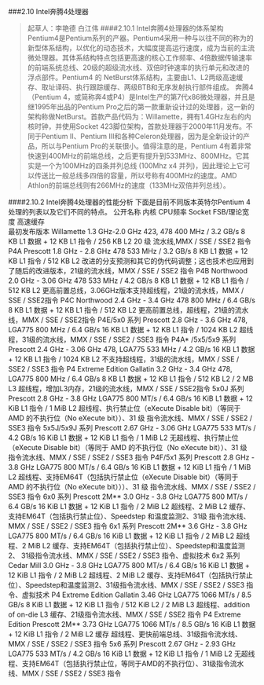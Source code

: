 ###2.10 Intel奔腾4处理器
>起草人：李艳德 白江伟
####2.10.1 Intel奔腾4处理器的体系架构
    Pentium4是Pentium系列的产器。Pentium4采用一种与以往不同的称为的新型体系结构，以优化的动态技术，大幅度提高运行速度，成为当前的主流微处理器。其体系结构特点包括更高速的核心工作频率、4倍数据传输速率的前端系统总线、20级的超级流水线、双倍时钟速率的执行单元和改进的浮点部件。Pentium4 的 NetBurst体系结构，主要由L1、L2两级高速缓存、取址译码、执行跟踪缓存、两级BTB和无序发射执行部件组成。
    奔腾4（Pentium 4，或简称奔4或P4）是Intel生产的第7代x86微处理器，并且是继1995年出品的Pentium Pro之后的第一款重新设计过的处理器，这一新的架构称做NetBurst。首款产品代码为：Willamette，拥有1.4GHz左右的内核时钟，并使用Socket 423脚位架构，首款处理器于2000年11月发布。不同于Pentium II、Pentium III和各种Celeron处理器，因为是全新设计的产品，所以与Pentium Pro的关联很小。值得注意的是，Pentium 4有着非常快速到400MHz的前端总线，之后更有提升到533MHz、800MHz。它其实是一个为100MHz的四条并列总线 (100Mhz x4 并列)，因此理论上它可以传送比一般总线多四倍的容量，所以号称有400MHz的速度。AMD Athlon的前端总线则有266MHz的速度（133MHz双倍并列总线）。
    
####2.10.2 Intel奔腾4处理器的性能分析
下面是目前不同版本英特尔Pentium 4处理的列表以及它们不同的特点。
公开名称	内核	CPU频率	Socket	FSB/理论宽度 高速缓存	
最初发布版本	Willamette	1.3 GHz-2.0 GHz  423, 478	400 MHz / 3.2 GB/s 8 KB L1 数据 + 12 KB L1  指令 / 256 KB L2
20 级 流水线,MMX / SSE / SSE2 指令
P4A	Prescott	1.8 GHz - 2.8 GHz	478	533 MHz / 3.2 GB/s	8 KB L1 数据 + 12 KB L1 指令 / 512 KB L2	改进的分支预测和其它的伪代码调整；这也技术也应用到了随后的改进版本，21级的流水线，MMX / SSE / SSE2 指令
P4B	Northwood	2.0 GHz - 3.06 GHz	478	533 MHz / 4.2 GB/s	8 KB L1 数据 + 12 KB L1 指令 / 512 KB L2	更高前置总线，3.06GHz版本支持超线程，21级的流水线，MMX / SSE / SSE2指令
P4C	Northwood	2.4 GHz - 3.4 GHz	478	800 MHz / 6.4 GB/s	8 KB L1 数据 + 12 KB L1 指令 / 512 KB L2	更高前置总线，超线程，21级的流水线，MMX / SSE / SSE2指令
P4E/5x0 系列	Prescott	2.8 GHz - 3.6 GHz	478, LGA775	800 MHz / 6.4 GB/s	16 KB L1 数据 + 12 KB L1 指令 / 1024 KB L2	超线程，31级的流水线，MMX / SSE / SSE2 / SSE3 指令
P4A* /5x5/5x9 系列	Prescott	2.4 GHz - 3.06 GHz	478, LGA775	533 MHz / 4.2 GB/s	16 KB L1 数据 + 12 KB L1 指令 / 1024 KB L2	不支持超线程，31级的流水线，MMX / SSE / SSE2 / SSE3 指令
P4 Extreme Edition	Gallatin	3.2 GHz - 3.4 GHz	478, LGA775	800 MHz / 6.4 GB/s	8 KB L1 数据 + 12 KB L1 指令 / 512 KB L2 / 2 MB L3	超线程，增加L3内存，21级的流水线，MMX / SSE / SSE2指令
5x0J 系列	Prescott	2.8 GHz - 3.8 GHz	LGA775	800 MT/s / 6.4 GB/s	16 KiB L1 数据 + 12 KiB L1 指令 / 1 MiB L2	超线程、执行禁止位（eXecute Disable bit）（等同于 AMD 的不执行位（No eXecute bit））、31 级 指令流水线、MMX / SSE / SSE2 / SSE3 指令
5x5J/5x9J 系列	Prescott	2.67 GHz - 3.06 GHz	LGA775	533 MT/s / 4.2 GB/s	16 KiB L1 数据 + 12 KiB L1 指令 / 1 MiB L2	无超线程、执行禁止位（eXecute Disable bit）（等同于 AMD 的不执行位（No eXecute bit））、31 级 指令流水线、MMX / SSE / SSE2 / SSE3 指令
P4F/5x1 系列	Prescott	2.8 GHz - 3.8 GHz	LGA775	800 MT/s / 6.4 GB/s	16 KiB L1 数据 + 12 KiB L1 指令 / 1 MiB L2	超线程、支持EM64T（包括执行禁止位（eXecute Disable bit）（等同于 AMD 的不执行位（No eXecute bit）））、31 级 指令流水线、MMX / SSE / SSE2 / SSE3 指令
6x0 系列	Prescott 2M**	3.0 GHz - 3.8 GHz	LGA775	800 MT/s / 6.4 GB/s	16 KiB L1 数据 + 12 KiB L1 指令 / 2 MiB L2	超线程、2 MiB L2 缓存、支持EM64T（包括执行禁止位）、Speedstep 和温度监测2、31级 指令流水线、 MMX / SSE / SSE2 / SSE3 指令
6x1 系列	Prescott 2M**	3.6 GHz - 3.8 GHz	LGA775	800 MT/s / 6.4 GB/s	16 KiB L1 数据 + 12 KiB L1 指令 / 2 MiB L2	超线程、2 MiB L2 缓存、支持EM64T（包括执行禁止位）、Speedstep和温度监测2、 31级指令流水线、MMX / SSE / SSE2 / SSE3 指令、虚拟技术
6x2 系列	Cedar Mill	3.0 GHz - 3.8 GHz	LGA775	800 MT/s / 6.4 GB/s	16 KiB L1 数据 + 12 KiB L1 指令 / 2 MiB L2	超线程、2 MiB L2 缓存、支持EM64T（包括执行禁止位）、Speedstep和温度监测2、31级指令流水线、MMX / SSE / SSE2 / SSE3 指令、虚拟技术
P4 Extreme Edition	Gallatin	3.46 GHz	LGA775	1066 MT/s / 8.5 GB/s	8 KiB L1 数据 + 12 KiB L1 指令 / 512 KiB L2 / 2 MiB L3	超线程、addition of on-die L3 缓存、21级指令流水线、MMX / SSE / SSE2 指令
P4 Extreme Edition	Prescott 2M**	3.73 GHz	LGA775	1066 MT/s / 8.5 GB/s	16 KiB L1 数据 + 12 KiB L1 指令 / 2 MiB L2 缓存	超线程、更快前端总线、31级指令流水线、MMX / SSE / SSE2 / SSE3 指令
5x6 系列	Prescott	2.67 GHz - 2.93 GHz	LGA775	533 MT/s / 4.2 GB/s	16 KiB L1 数据 + 12 KiB L1 指令 / 1 MiB L2	无超线程、支持EM64T（包括执行禁止位，等同于AMD的不执行位）、31级指令流水线、MMX / SSE / SSE2 / SSE3 指令
